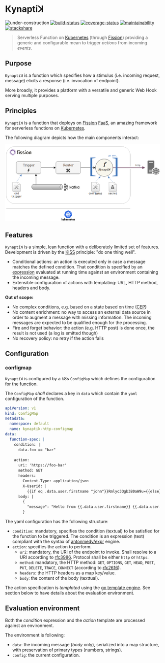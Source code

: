 Кynaptiꓘ
========

![under-construction](https://img.shields.io/badge/%F0%9F%9A%A7-under%20construction-important)
[![build-status](https://travis-ci.org/ccamel/kynaptik.svg?branch=master)](https://travis-ci.org/ccamel/kynaptik)
[![coverage-status](https://coveralls.io/repos/github/ccamel/kynaptik/badge.svg?branch=master)](https://coveralls.io/github/ccamel/kynaptik?branch=master)
[![maintainability](https://api.codeclimate.com/v1/badges/bb38e3df1b0591b4d1ef/maintainability)](https://codeclimate.com/github/ccamel/kynaptik/maintainability)
[![stackshare](http://img.shields.io/badge/tech-stack-0690fa.svg?style=flat)](https://stackshare.io/ccamel/kynaptik)

> Serverless Function on [Kubernetes] (through [Fission](https://fission.io/)) providing a generic and configurable mean to trigger _actions_ from incoming _events_.

## Purpose

`Kynaptiꓘ` is a function which specifies how a stimulus (i.e. incoming request, message) elicits a response (i.e. invocation of endpoint).

More broadly, it provides a platform with a versatile and generic Web Hook serving multiple purposes.

## Principles

`Kynaptiꓘ` is a function that deploys on [Fission] [FaaS](https://en.wikipedia.org/wiki/Function_as_a_service), an amazing framework for serverless functions on [Kubernetes].

The following diagram depicts how the main components interact:

![overview](doc/kynaptik-overview.png)

## Features

`Kynaptiꓘ` is a simple, lean function with a deliberately limited set of features. Development is driven by the [KISS](https://en.wikipedia.org/wiki/KISS_principle) principle:
"do one thing well".

- Conditional actions: an action is executed only in case a message matches the defined condition. That condition is specified by an [expression](https://github.com/antonmedv/expr) evaluated
at running time against an environment containing the incoming message.
- Extensible configuration of actions with templating: URL, HTTP method, headers and body.

__Out of scope:__

- No complex conditions, e.g. based on a state based on time ([CEP](https://en.wikipedia.org/wiki/Complex_event_processing))
- No content enrichment: no way to access an external data source in order to augment a message with missing information.
The incoming messages are expected to be qualified enough for the processing.
- Fire and forget behavior: the action (e.g. HTTP post) is done once, the result is not used (a log is emitted though)
- No recovery policy: no retry if the action fails

## Configuration

### configmap

`Kynaptiꓘ` is configured by a k8s `ConfigMap` which defines the configuration for the function.

The `ConfigMap` _shall_ declares a key in `data` which contain the `yaml` configuration of the function.

```yaml
apiVersion: v1
kind: ConfigMap
metadata:
  namespace: default
  name: kynaptik-http-configmap
data:
  function-spec: |
    condition: |
      data.foo == "bar"

    action:
      uri: 'https://foo-bar'
      method: GET
      headers:
        Content-Type: application/json
        X-Userid: |
          {{if eq .data.user.firstname "john"}}Rmlyc3Qgb3B0aW9u={{else}}U2Vjb25kIG9wdGlvbg=={{end}}
      body: |
        {
          "message": "Hello from {{.data.user.firstname}} {{.data.user.lastname}}"
        }
```

The yaml configuration has the following structure:

- `condition`: mandatory, specifies the condition (textual) to be satisfied for the function to be triggered. The condition is an expression 
(text) compliant with the syntax of [antonmedv/expr](https://github.com/antonmedv/expr) engine.
- `action`: specifies the action to perform.
  - `uri`: mandatory, the URI of the endpoint to invoke. Shall resolve to a URI according to [rfc3986](https://www.ietf.org/rfc/rfc3986.txt).
  Protocol shall be either `http` or `https`.
  - `method`: mandatory, the HTTP method: `GET`, `OPTIONS`, `GET`, `HEAD`, `POST`, `PUT`, `DELETE`, `TRACE`, `CONNECT` (according to [rfc2616](https://www.ietf.org/rfc/rfc2616.txt)).
  - `headers`: the HTTP headers as a map key/value.
  - `body`: the content of the body (texttual).

The action specification is _templated_ using the [go template engine](https://golang.org/pkg/text/template/). See section below to have
details about the evaluation environment.

## Evaluation environment

Both the _condition_ expression and the _action_ template are processed against an environment.

The environment is following:

- `data`: the incoming message (_body_ only), serialized into a map structure, with preservation of primary types (numbers, strings).
- `config`: the current configuration.


[Kubernetes]: https://kubernetes.io/
[Fission]: https://fission.io/
[Kafka]: https://kafka.apache.org/
